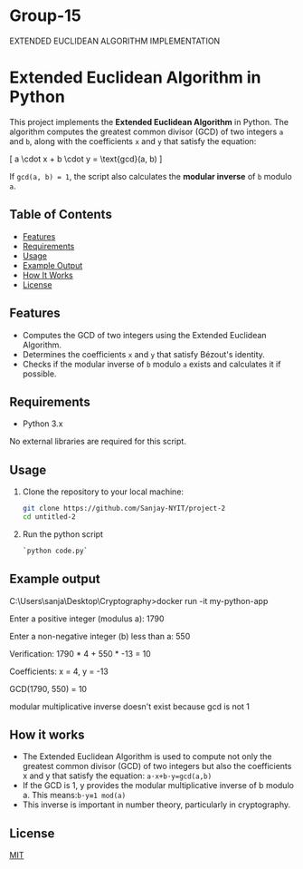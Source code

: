 # Group-15
EXTENDED EUCLIDEAN ALGORITHM IMPLEMENTATION
# Extended Euclidean Algorithm in Python

This project implements the **Extended Euclidean Algorithm** in Python. The algorithm computes the greatest common divisor (GCD) of two integers `a` and `b`, along with the coefficients `x` and `y` that satisfy the equation:

\[
a \cdot x + b \cdot y = \text{gcd}(a, b)
\]

If `gcd(a, b) = 1`, the script also calculates the **modular inverse** of `b` modulo `a`.

## Table of Contents
- [Features](#features)
- [Requirements](#requirements)
- [Usage](#usage)
- [Example Output](#example-output)
- [How It Works](#how-it-works)
- [License](#license)

## Features

- Computes the GCD of two integers using the Extended Euclidean Algorithm.
- Determines the coefficients `x` and `y` that satisfy Bézout's identity.
- Checks if the modular inverse of `b` modulo `a` exists and calculates it if possible.

## Requirements

- Python 3.x

No external libraries are required for this script.

## Usage

1. Clone the repository to your local machine:
   ```bash
   git clone https://github.com/Sanjay-NYIT/project-2
   cd untitled-2
2. Run the python script
   ```bash
   `python code.py`

## Example output

C:\Users\sanja\Desktop\Cryptography>docker run -it my-python-app

Enter a positive integer (modulus a): 1790

Enter a non-negative integer (b) less than a: 550

Verification: 1790 * 4 + 550 * -13 = 10

Coefficients: x = 4, y = -13

GCD(1790, 550) = 10

modular multiplicative inverse doesn't exist because gcd is not 1

## How it works
- The Extended Euclidean Algorithm is used to compute not only the greatest common divisor (GCD) of two integers but also the coefficients x and y that satisfy the
  equation:
`a⋅x+b⋅y=gcd(a,b)`
- If the GCD is 1, y provides the modular multiplicative inverse of b modulo a. This means:`b⋅y≡1 mod(a)`
- This inverse is important in number theory, particularly in cryptography.

## License
[MIT](https://github.com/Sanjay-NYIT/project-2)



